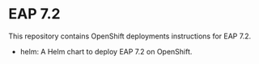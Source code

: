 # EAP 7.2

This repository contains OpenShift deployments instructions for EAP 7.2.

- helm: A Helm chart to deploy EAP 7.2 on OpenShift.
